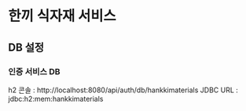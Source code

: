 # 한끼 식자재 서비스
## DB 설정
### 인증 서비스 DB
h2 콘솔 : http://localhost:8080/api/auth/db/hankkimaterials
JDBC URL : jdbc:h2:mem:hankkimaterials